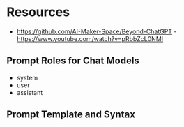 # Resources

- https://github.com/AI-Maker-Space/Beyond-ChatGPT - https://www.youtube.com/watch?v=pRbbZcL0NMI


## Prompt Roles for Chat Models 
- system 
- user
- assistant 

## Prompt Template and Syntax 